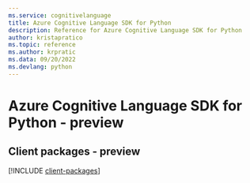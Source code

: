 ```yaml
---
ms.service: cognitivelanguage
title: Azure Cognitive Language SDK for Python
description: Reference for Azure Cognitive Language SDK for Python
author: kristapratico
ms.topic: reference
ms.author: krpratic
ms.data: 09/20/2022
ms.devlang: python
---
```

# Azure Cognitive Language SDK for Python - preview

## Client packages - preview
[!INCLUDE [client-packages](cognitive-language-client-index.md)]